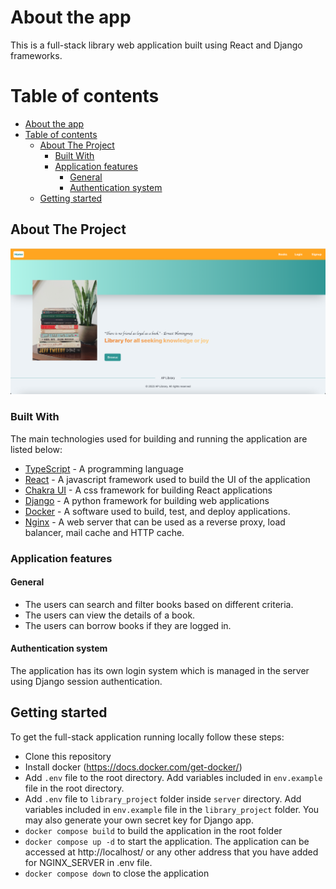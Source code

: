 # About the app
This is a full-stack library web application built using React and Django frameworks.

# Table of contents
- [About the app](#about-the-app)
- [Table of contents](#table-of-contents)
  - [About The Project](#about-the-project)
    - [Built With](#built-with)
    - [Application features](#application-features)
      - [General](#general)
      - [Authentication system](#authentication-system)
  - [Getting started](#getting-started)

## About The Project
![Frontpage](client/public/frontpage.png)

### Built With

The main technologies used for building and running the application are listed below:

- [TypeScript](https://www.typescriptlang.org/) - A programming language
- [React](https://react.dev/) - A javascript framework used to build the UI of the application 
- [Chakra UI](https://chakra-ui.com/) - A css framework for building React applications
- [Django](https://www.djangoproject.com/) - A python framework for building web applications
- [Docker](https://img.shields.io/badge/docker-%230db7ed.svg?style=for-the-badge&logo=docker&logoColor=white)  - A software used to build, test, and deploy applications.
- [Nginx](https://www.nginx.com/) - A web server that can be used as a reverse proxy, load balancer, mail cache and HTTP cache.

### Application features
#### General
  - The users can search and filter books based on different criteria.
  - The users can view the details of a book.
  - The users can borrow books if they are logged in.

#### Authentication system
The application has its own login system which is managed in the server using Django session authentication. 

## Getting started
To get the full-stack application running locally follow these steps:
- Clone this repository
- Install docker (https://docs.docker.com/get-docker/)
- Add `.env` file to the root directory. Add variables included in `env.example` file in the root directory.
- Add `.env` file to `library_project` folder inside `server` directory. Add variables included in `env.example` file in the `library_project` folder. You may also generate your own secret key for Django app.
- `docker compose build` to build the application in the root folder
- `docker compose up -d` to start the application. The application can be accessed at http://localhost/ or any other address that you have added for NGINX_SERVER in .env file.
- `docker compose down` to close the application




